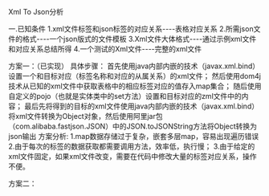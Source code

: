 Xml To Json分析

一.已知条件
1.xml文件标签和json标签的对应关系----表格对应关系
2.所需json文件的格式----一个json版式的文件模板
3.Xml文件大体格式----通过示例xml文件和对应关系总结所得
4.一个测试的Xml文件----完整的xml文件

方案一：（已实现）
具体步骤：
首先使用java内部内嵌的技术（javax.xml.bind）设置一个和目标对应（标签名称和对应的从属关系）的xml文件；
然后使用dom4j技术从已知的xml文件中获取表格中的相应标签对应的值存入map集合；
随后使用自定义的pojo（也就是实体类中的set方法）设置和目标对应的zml文件中的内容；
最后先将得到的目标的xml文件使用java内部内嵌的技术（javax.xml.bind）将xml文件转换为Object对象，然后使用阿里jar包（com.alibaba.fastjson.JSON）中的JSON.toJSONString方法将Object转换为json输出
方案分析:
1.map数据存储过于复杂，嵌套多层map，容易出现遍历错误
2.由于每次的标签的数据获取都需要调用方法，效率低，执行慢；
3.由于给定的xml文件固定，如果xml文件改变，需要在代码中修改大量的标签对应关系，操作不便。

方案二：


